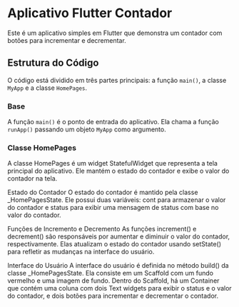 # Aplicativo Flutter Contador

Este é um aplicativo simples em Flutter que demonstra um contador com botões para incrementar e decrementar.

## Estrutura do Código

O código está dividido em três partes principais: a função `main()`, a classe `MyApp` e a classe `HomePages`.

### Base

A função `main()` é o ponto de entrada do aplicativo. Ela chama a função `runApp()` passando um objeto `MyApp` como argumento.

### Classe HomePages
A classe HomePages é um widget StatefulWidget que representa a tela principal do aplicativo. Ele mantém o estado do contador e exibe o valor do contador na tela.

Estado do Contador
O estado do contador é mantido pela classe _HomePagesState. Ele possui duas variáveis: cont para armazenar o valor do contador e status para exibir uma mensagem de status com base no valor do contador.

Funções de Incremento e Decremento
As funções increment() e decrement() são responsáveis por aumentar e diminuir o valor do contador, respectivamente. Elas atualizam o estado do contador usando setState() para refletir as mudanças na interface do usuário.

Interface do Usuário
A interface do usuário é definida no método build() da classe _HomePagesState. Ela consiste em um Scaffold com um fundo vermelho e uma imagem de fundo. Dentro do Scaffold, há um Container que contém uma coluna com dois Text widgets para exibir o status e o valor do contador, e dois botões para incrementar e decrementar o contador.

